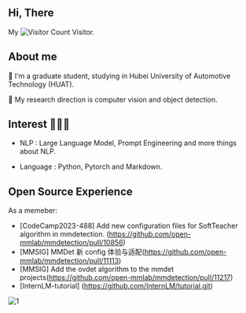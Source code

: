 ## Hi, There
My ![Visitor Count](https://profile-counter.glitch.me/Shengshenlan/count.svg) Visitor.

## About me
🌱 I'm a graduate student, studying in Hubei University of Automotive Technology (HUAT).

💬 My research direction is computer vision and object detection.

## Interest 👨🏽‍💻
- NLP : Large Language Model, Prompt Engineering and more things about NLP.

- Language : Python, Pytorch and Markdown.

## Open Source Experience
As a memeber:
- [CodeCamp2023-488] Add new configuration files for SoftTeacher algorithm in mmdetection. (https://github.com/open-mmlab/mmdetection/pull/10856)
- [MMSIG] MMDet 新 config 体验与适配(https://github.com/open-mmlab/mmdetection/pull/11113)
- [MMSIG] Add the ovdet algorithm to the mmdet projects(https://github.com/open-mmlab/mmdetection/pull/11217)
- [InternLM-tutorial] (https://github.com/InternLM/tutorial.git)

![1](https://github.com/Shengshenlan/Shengshenlan/assets/57640594/6a3e938f-43ac-40df-a00d-599980e4e0ba)

